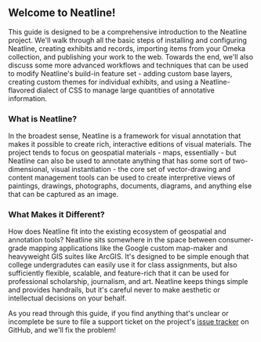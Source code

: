 ## Welcome to Neatline!

This guide is designed to be a comprehensive introduction to the Neatline project. We'll walk through all the basic steps of installing and configuring Neatline, creating exhibits and records, importing items from your Omeka collection, and publishing your work to the web. Towards the end, we'll also discuss some more advanced workflows and techniques that can be used to modify Neatline's build-in feature set - adding custom base layers, creating custom themes for individual exhibits, and using a Neatline-flavored dialect of CSS to manage large quantities of annotative information.

### What is Neatline?

In the broadest sense, Neatline is a framework for visual annotation that makes it possible to create rich, interactive editions of visual materials. The project tends to focus on geospatial materials - maps, essentially - but Neatline can also be used to annotate anything that has some sort of two-dimensional, visual instantiation - the core set of vector-drawing and content management tools can be used to create interpretive views of paintings, drawings, photographs, documents, diagrams, and anything else that can be captured as an image.

### What Makes it Different?

How does Neatline fit into the existing ecosystem of geospatial and annotation tools? Neatline sits somewhere in the space between consumer-grade mapping applications like the Google custom map-maker and heavyweight GIS suites like ArcGIS. It's designed to be simple enough that college undergradutes can easily use it for class assignments, but also sufficiently flexible, scalable, and feature-rich that it can be used for professional scholarship, journalism, and art. Neatline keeps things simple and provides handrails, but it's careful never to make aesthetic or intellectual decisions on your behalf.

As you read through this guide, if you find anything that's unclear or incomplete be sure to file a support ticket on the project's [issue tracker](https://github.com/scholarslab/Neatline/issues?state=open) on GitHub, and we'll fix the problem!
